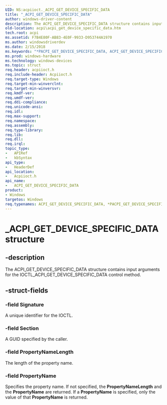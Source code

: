 ```yaml
---
UID: NS:acpiioct._ACPI_GET_DEVICE_SPECIFIC_DATA
title: "_ACPI_GET_DEVICE_SPECIFIC_DATA"
author: windows-driver-content
description: The ACPI_GET_DEVICE_SPECIFIC_DATA structure contains input arguments for the IOCTL_ACPI_GET_DEVICE_SPECIFIC_DATA control method.
old-location: acpi\acpi_get_device_specific_data.htm
tech.root: acpi
ms.assetid: F7B4E80F-AB83-4E0F-9933-D953744A1970
ms.author: windowsdriverdev
ms.date: 2/15/2018
ms.keywords: "*PACPI_GET_DEVICE_SPECIFIC_DATA, ACPI_GET_DEVICE_SPECIFIC_DATA, ACPI_GET_DEVICE_SPECIFIC_DATA structure [ACPI Devices], PACPI_GET_DEVICE_SPECIFIC_DATA, PACPI_GET_DEVICE_SPECIFIC_DATA structure pointer [ACPI Devices], _ACPI_GET_DEVICE_SPECIFIC_DATA, acpi.acpi_get_device_specific_data, acpiioct/ACPI_GET_DEVICE_SPECIFIC_DATA, acpiioct/PACPI_GET_DEVICE_SPECIFIC_DATA"
ms.prod: windows-hardware
ms.technology: windows-devices
ms.topic: struct
req.header: acpiioct.h
req.include-header: Acpiioct.h
req.target-type: Windows
req.target-min-winverclnt: 
req.target-min-winversvr: 
req.kmdf-ver: 
req.umdf-ver: 
req.ddi-compliance: 
req.unicode-ansi: 
req.idl: 
req.max-support: 
req.namespace: 
req.assembly: 
req.type-library: 
req.lib: 
req.dll: 
req.irql: 
topic_type:
-	APIRef
-	kbSyntax
api_type:
-	HeaderDef
api_location:
-	Acpiioct.h
api_name:
-	ACPI_GET_DEVICE_SPECIFIC_DATA
product:
- Windows
targetos: Windows
req.typenames: ACPI_GET_DEVICE_SPECIFIC_DATA, *PACPI_GET_DEVICE_SPECIFIC_DATA
---
```


# _ACPI_GET_DEVICE_SPECIFIC_DATA structure


## -description


The ACPI_GET_DEVICE_SPECIFIC_DATA structure contains input arguments for the IOCTL_ACPI_GET_DEVICE_SPECIFIC_DATA control method.


## -struct-fields




### -field Signature

A unique identifier for the IOCTL.


### -field Section

A GUID specified by the caller.


### -field PropertyNameLength

The length of the property name.


### -field PropertyName

Specifies the property name. If not specified, the <b>PropertyNameLength</b> and the <b>PropertyName</b> are returned. If a <b>PropertyName</b> is specified, only the value of that <b>PropertyName</b> is returned.

